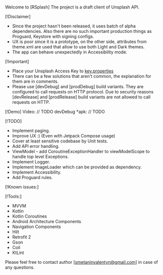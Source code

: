 Welcome to [RSplash]
The project is a draft client of Unsplash API.

[!Disclaimer]
* Since the project hasn't been released, it uses batch of alpha dependencies.
  Also there are no such important production things as Proguard, Keystore with signing configs.
* UX is poor since it is a prototype, on the other side, attributes from theme.xml are used that allow to use both Light and Dark themes.
* The app can behave unexpectedly in Accessibility mode.

[!Important]
* Place your Unsplash Access Key to [key.properties](/key.properties)
* There can be a few solutions that aren't common, the explanation for them are in comments.
* Please use [devDebug] and [prodDebug] build variants. They are configured to call requests on HTTP protocol.
Due to security reasons [devRelease] and [prodRelease] build variants are not allowed to call
requests on HTTP.

[!Demo]
Video:
// TODO
devDebug *apk:
// TODO

[!TODO]
* Implement paging.
* Improve UX :) (Even with Jetpack Compose usage)
* Cover at least sensitive codebase by Unit tests.
* Add API error handling.
* ViewModel - add CoroutineExceptionHandler to viewModelScope to handle top level Exceptions.
* Implement Logger.
* Implement ImageLoader which can be provided as dependency.
* Implement Accessibility.
* Add Proguard rules.

[!Known issues:]

[!Tools:]
* MVVM
* Kotlin
* Kotlin Coroutines
* Android Architecture Components
* Navigation Components
* Hilt
* Retrofit 2
* Gson
* Coil
* KtLint

Please feel free to contact author [smetaninvalentyn@gmail.com] in case of any questions.
